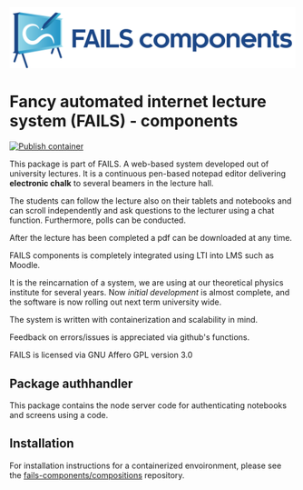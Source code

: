 !["FAILS logo"](failslogo.svg)
# Fancy automated internet lecture system (**FAILS**) - components
[![Publish container](https://github.com/fails-components/authhandler/actions/workflows/docker-publish.yml/badge.svg)](https://github.com/fails-components/authhandler/actions/workflows/docker-publish.yml)

This package is part of FAILS.
A web-based system developed out of university lectures.
It is a continuous pen-based notepad editor delivering **electronic chalk** to several beamers in the lecture hall.

The students can follow the lecture also on their tablets and notebooks and can scroll independently and ask questions to the lecturer using a chat function.
Furthermore, polls can be conducted.

After the lecture has been completed a pdf can be downloaded at any time.

FAILS components is completely integrated using LTI into LMS such as Moodle.

It is the reincarnation of a system, we are using at our theoretical physics institute for several years. Now *initial development* is almost complete, and the software is now rolling out next term university wide.

The system is written with containerization and scalability in mind.

Feedback on errors/issues is appreciated via github's functions.

FAILS is licensed via GNU Affero GPL version 3.0 

## Package authhandler
This package contains the node server code for authenticating notebooks and screens using a code.

## Installation
For installation instructions for a containerized envoironment, please see the [fails-components/compositions](https://github.com/fails-components/compositions "fails-components/compositions") repository.